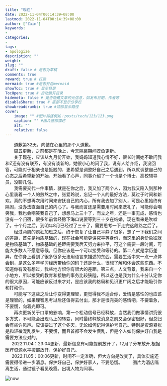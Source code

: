 ```yaml
---
title: "现在"
date: 2022-11-04T00:14:39+08:00
lastmod: 2022-11-04T00:14:39+08:00
author: ["Zain"]
keywords: 
- 
categories: 
- 
tags: 
- apologize
description: ""
weight:
slug: ""
draft: false # 是否为草稿
comments: true
reward: true # 打赏
mermaid: true #是否开启mermaid
showToc: true # 显示目录
TocOpen: true # 自动展开目录
hidemeta: false # 是否隐藏文章的元信息，如发布日期、作者等
disableShare: true # 底部不显示分享栏
showbreadcrumbs: true #顶部显示路径
cover:
    image: "" #图片路径例如：posts/tech/123/123.png
    caption: "" #图片底部描述
    alt: ""
    relative: false
---
```



&emsp;&emsp;道歉第32天，向装在心里的那个人道歉。   \
&emsp;&emsp;周五更新，之前都是在晚上，今天隔离期间摸鱼更新。    \
&emsp;&emsp;关于现在，应该从九月份开始，我妈妈知道我心情不好，很长时间她不敢问我和Z还有没有联系，有没有谈新的，她很小心的问了我，说有人给介绍，我没回答，可能对于相亲也是抵触的，更希望是调整好自己之后遇到，所以就调整自己的心态之后希望新的开始，开始看了心声，同事介绍了一个也是个博士，高校辅导员，没聊几句。     \
&emsp;&emsp;我需要交代一件事情，就是在你之后，我又加了两个人，因为我又陷入到那种心里装着一个人的煎熬之中，张爱玲说，忘记一个人的最好方法，莫过于时间和新欢。真的不想再次用时间来安抚自己的内心，所有我去加了别人，可是心里始终有隔阂，没办法直面自己的内心了。与我而言还是需要用时间来洗礼了，可能你会嘲笑我，我也会嘲笑我自己了，想想马上三十了，而立之年，还是一事无成，感情也没有一个归宿，很多年前曾经胯下海口说要等到三十岁在结婚，现在看来是吹嘘了。十个月之后，到明年8月已经过了三十了，需要思考一下走完这段路之后了。     \
&emsp;&emsp;经过两周的疯狂加班之后，终于恢复了让自己平静了很多，想了一下我们之间的差距，首先是物质基础的，现在社会可能更讲究平等身份，而这里的身份象征就是物质基础了，物质基础的差距需要我后天努力来拉平，可这个需要一段时间，可能大多数人不愿意等候，但你应该是一个可以接受和等待的。第二点就是学历差异，在你身上看到了很多很多无法用语言来描述的东西，需要生活中来一点一点体会到，是这么多年学习经历带给你的码？还是什么，很想了解和体会这些东西。不知道你有没有想过，我些地方恨你有很大的差距。第三点，人文背景，我来自一个小地方，所以接受的教育和接触的事务比较狭隘，所以这也是我为什么十分认定你的很大原因，可能应该反过来才对，是应该我的格局和见识更广阔之后才能吸引你和打动你。  \
&emsp;&emsp;可能写下这些之后让你变得更理智，更觉得我不适合你，爱情是感性的也应该是理智的，如果理智思考过后还值得去付出，那才是很完美的感情吧。不要着急，不要慌，向着光即可。  \
&emsp;&emsp;再次更新关于口罩的影响，第一个松动信号已经释放，当然我们做事情讲究很多方式，不可能会出现马上的转变，同时最终释放消息之前又会保密很好，但总归会有些许风声。应该要过了这个冬天，无论如何记得保护号自己。特别是资源紧张是和轻微混乱发生，不要慌，而且首都不会发生慌乱，但是个人如何保护好自我是需要方法应对的。  \
&ensp;&emsp;2022.11.04：23:04更新，最新信息有可能提前放开了，12月？分布放开,根据医疗资源水平按部放开，保护好自己。  \
&ensp;&emsp;2022.11.05：00:06更新，时间不一定准确，但大方向是改变了，具体实施还需要得带进一步消息。保护好自己，保护好家人，不要恐慌。
&emsp;&emsp;图片为酒店隔离生活，通过镜子看见晚霞。出境人物为同事。

![now](https://liuz0123.gitee.io/zain/img/default.jpeg)






